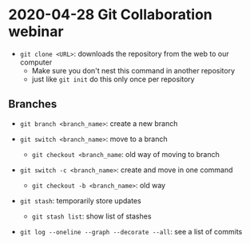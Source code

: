 # 2020-04-28 Git Collaboration webinar

- `git clone <URL>`: downloads the repository from the web to our computer
    - Make sure you don't nest this command in another repository
    - just like `git init` do this only once per repository

## Branches

- `git branch <branch_name>`: create a new branch
- `git switch <branch_name>`: move to a branch
    - `git checkout <branch_name`: old way of moving to branch

- `git switch -c <branch_name>`: create and move in one command
    - `git checkout -b <branch_name>`: old way

- `git stash`: temporarily store updates
    - `git stash list`: show list of stashes

- `git log --oneline --graph --decorate --all`: see a list of commits

